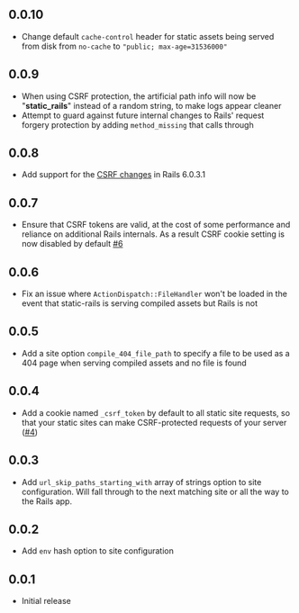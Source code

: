 ## 0.0.10

* Change default `cache-control` header for static assets being served from disk
  from `no-cache` to `"public; max-age=31536000"`

## 0.0.9

* When using CSRF protection, the artificial path info will now be
  "__static_rails__" instead of a random string, to make logs appear cleaner
* Attempt to guard against future internal changes to Rails' request forgery
  protection by adding `method_missing` that calls through

## 0.0.8

* Add support for the [CSRF
  changes](https://github.com/rails/rails/commit/358ff18975f26e820ea355ec113ffc5228e59af8) in Rails 6.0.3.1

## 0.0.7

* Ensure that CSRF tokens are valid, at the cost of some performance and
  reliance on additional Rails internals. As a result CSRF cookie setting is now
  disabled by default [#6](https://github.com/testdouble/static-rails/pull/6)

## 0.0.6

* Fix an issue where `ActionDispatch::FileHandler` won't be loaded in the event
  that static-rails is serving compiled assets but Rails is not

## 0.0.5

* Add a site option `compile_404_file_path` to specify a file to be used as a
  404 page when serving compiled assets and no file is found

## 0.0.4

* Add a cookie named `_csrf_token` by default to all static site requests, so
  that your static sites can make CSRF-protected requests of your server
  ([#4](https://github.com/testdouble/static-rails/pull/4))

## 0.0.3

* Add `url_skip_paths_starting_with` array of strings option to site
  configuration. Will fall through to the next matching site or all the way to
  the Rails app.

## 0.0.2

* Add `env` hash option to site configuration

## 0.0.1

* Initial release
